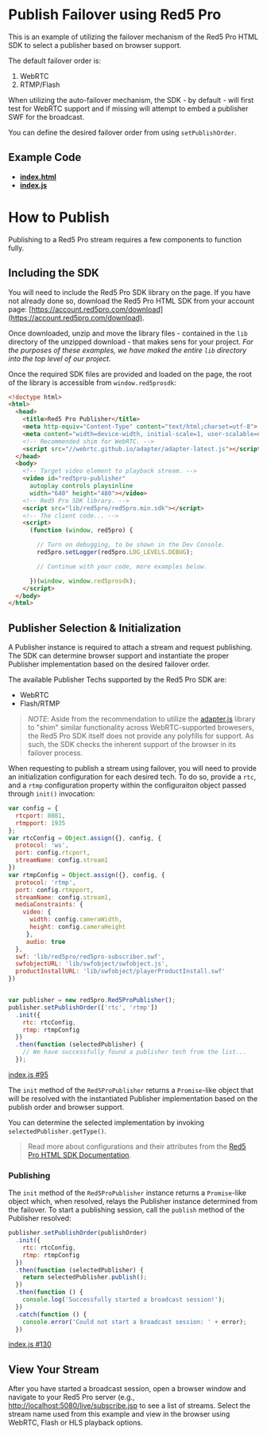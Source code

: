 # Publish Failover using Red5 Pro

This is an example of utilizing the failover mechanism of the Red5 Pro HTML SDK to select a publisher based on browser support.

The default failover order is:

1. WebRTC
2. RTMP/Flash

When utilizing the auto-failover mechanism, the SDK - by default - will first test for WebRTC support and if missing will attempt to embed a publisher SWF for the broadcast.

You can define the desired failover order from using `setPublishOrder`.

## Example Code
- **[index.html](index.html)**
- **[index.js](index.js)**

# How to Publish

Publishing to a Red5 Pro stream requires a few components to function fully.

## Including the SDK

You will need to include the Red5 Pro SDK library on the page. If you have not already done so, download the Red5 Pro HTML SDK from your account page: [https://account.red5pro.com/download](https://account.red5pro.com/download).

Once downloaded, unzip and move the library files - contained in the `lib` directory of the unzipped download - that makes sens for your project. _For the purposes of these examples, we have maked the entire `lib` directory into the top level of our project._

Once the required SDK files are provided and loaded on the page, the root of the library is accessible from `window.red5prosdk`:

```html
<!doctype html>
<html>
  <head>
    <title>Red5 Pro Publisher</title>
    <meta http-equiv="Content-Type" content="text/html;charset=utf-8">
    <meta content="width=device-width, initial-scale=1, user-scalable=no" name="viewport">
    <!-- Recommended shim for WebRTC. -->
    <script src="//webrtc.github.io/adapter/adapter-latest.js"></script>
  </head>
  <body>
    <!-- Target video element to playback stream. -->
    <video id="red5pro-publisher"
      autoplay controls playsinline
      width="640" height="480"></video>
    <!-- Red5 Pro SDK library. -->
    <script src="lib/red5pro/red5pro.min.sdk"></script>
    <!-- The client code... -->
    <script>
      (function (window, red5pro) {

        // Turn on debugging, to be shown in the Dev Console.
        red5pro.setLogger(red5pro.LOG_LEVELS.DEBUG);

        // Continue with your code, more examples below.

      })(window, window.red5prosdk);
    </script>
  </body>
</html>
```

## Publisher Selection & Initialization

A Publisher instance is required to attach a stream and request publishing. The SDK can determine browser support and instantiate the proper Publisher implementation based on the desired failover order.

The available Publisher Techs supported by the Red5 Pro SDK are:

* WebRTC
* Flash/RTMP

> *NOTE*: Aside from the recommendation to utilize the [adapter.js](https://github.com/webrtc/adapter) library to "shim" similar functionality across WebRTC-supported browesers, the Red5 Pro SDK itself does not provide any polyfills for support. As such, the SDK checks the inherent support of the browser in its failover process.

When requesting to publish a stream using failover, you will need to provide an initialization configuration for each desired tech. To do so, provide a `rtc`, and a `rtmp` configuration property within the configuraiton object passed through `init()` invocation:

```js
var config = {
  rtcport: 8081,
  rtmpport: 1935
};
var rtcConfig = Object.assign({}, config, {
  protocol: 'ws',
  port: config.rtcport,
  streamName: config.stream1
})
var rtmpConfig = Object.assign({}, config, {
  protocol: 'rtmp',
  port: config.rtmpport,
  streamName: config.stream1,
  mediaConstraints: {
    video: {
      width: config.cameraWidth,
      height: config.cameraHeight
     },
     audio: true
  },
  swf: 'lib/red5pro/red5pro-subscriber.swf',
  swfobjectURL: 'lib/swfobject/swfobject.js',
  productInstallURL: 'lib/swfobject/playerProductInstall.swf'
})


var publisher = new red5pro.Red5ProPublisher();
publisher.setPublishOrder(['rtc', 'rtmp'])
  .init({
    rtc: rtcConfig,
    rtmp: rtmpConfig
  })
  .then(function (selectedPublisher) {
    // We have successfully found a publisher tech from the list...
  });
```

[index.js #95](index.js#L95)

The `init` method of the `Red5ProPublisher` returns a `Promise`-like object that will be resolved with the instantiated Publisher implementation based on the publish order and browser support.

You can determine the selected implementation by invoking `selectedPublisher.getType()`.

> Read more about configurations and their attributes from the [Red5 Pro HTML SDK Documentation](https://www.red5pro.com/docs/streaming/publisher.html).

### Publishing

The `init` method of the `Red5ProPublisher` instance returns a `Promise`-like object which, when resolved, relays the Publisher instance determined from the failover. To start a publishing session, call the `publish` method of the Publisher resolved:

```js
publisher.setPublishOrder(publishOrder)
  .init({
    rtc: rtcConfig,
    rtmp: rtmpConfig
  })
  .then(function (selectedPublisher) {
    return selectedPublisher.publish();
  })
  .then(function () {
    console.log('Successfully started a broadcast session!');
  })
  .catch(function () {
    console.error('Could not start a broadcast session: ' + error);
  })
```

[index.js #130](index.js#L130)

## View Your Stream

After you have started a broadcast session, open a browser window and navigate to your Red5 Pro server (e.g., [http://localhost:5080/live/subscribe.jsp](http://localhost:5080/live/subscribe.jsp) to see a list of streams. Select the stream name used from this example and view in the browser using WebRTC, Flash or HLS playback options.
